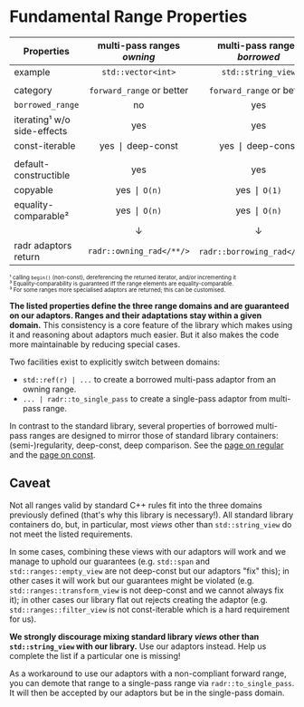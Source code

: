 # Fundamental Range Properties


| Properties  |  multi-pass ranges <br> *owning* | multi-pass ranges <br> *borrowed*    |single-pass ranges <br> &nbsp; |
|--------------------------------|:-------------------------:|:---------------------------:|:----------------------:|
| example                        | `std::vector<int>`        | `std::string_view`          | `std::generator<int>`  |
|                                |                           |                             |                        |
| category                       | `forward_range` or better | `forward_range` or better   |  `input_range` only    |
| `borrowed_range`               | no                        | yes                         | no ❘ *irrelevant*      |
| iterating¹ w/o side-effects    | yes                       | yes                         | no                     |
| const-iterable                 | yes ❘ deep-const          | yes ❘ deep-const            | no                     |
|                                |                           |                             |                        |
| default-constructible          | yes                       | yes                         | no                     |
| copyable                       | yes ❘ `O(n)`              | yes ❘ `O(1)`                | no                     |
| equality-comparable²           | yes ❘ `O(n)`              | yes ❘ `O(n)`                | no                     |
|                                | ↓                         | ↓                           | ↓                      |
| radr adaptors return           | `radr::owning_rad</**/>`  | `radr::borrowing_rad</**/>`³| `std::generator</**/>` |

<sup><sub>¹ calling `begin()` (non-const), dereferencing the returned iterator, and/or incrementing it<br>
³ Equality-comparability is guaranteed iff the range elements are equality-comparable.<br>
³ For some ranges more specialised adaptors are returned; this can be customised.
</sup></sub>

**The listed properties define the three range domains and are guaranteed on our adaptors. Ranges and their adaptations stay within a given domain.**
This consistency is a core feature of the library which makes using it and reasoning about adaptors much easier.
But it also makes the code more maintainable by reducing special cases.

Two facilities exist to explicitly switch between domains:
  * `std::ref(r) | ...` to create a borrowed multi-pass adaptor from an owning range.
  * `... | radr::to_single_pass` to create a single-pass adaptor from multi-pass range.

In contrast to the standard library, several properties of borrowed multi-pass ranges are designed to mirror those of standard library containers: (semi-)regularity, deep-const, deep comparison.
See the [page on regular](./regular.md) and the [page on const](./const.md).

## Caveat

Not all ranges valid by standard C++ rules fit into the three domains previously defined (that's why this library is necessary!).
All standard library containers do, but, in particular, most *views* other than `std::string_view` do not meet the listed requirements.

In some cases, combining these views with our adaptors will work and we manage to uphold our guarantees (e.g. `std::span` and `std::ranges::empty_view` are not deep-const but our adaptors "fix" this); in other cases it will work but our guarantees might be violated (e.g. `std::ranges::transform_view` is not deep-const and we cannot always fix it); in other cases our library flat out rejects creating the adaptor (e.g. `std::ranges::filter_view` is not const-iterable which is a hard requirement for us).

**We strongly discourage mixing standard library *views* other than `std::string_view` with our library.**
Use our adaptors instead. Help us complete the list if a particular one is missing!

As a workaround to use our adaptors with a non-compliant forward range, you can demote that range to a single-pass range via `radr::to_single_pass`.
It will then be accepted by our adaptors but be in the single-pass domain.
